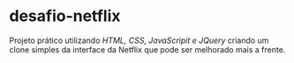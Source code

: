 # desafio-netflix
Projeto prático utilizando *HTML, CSS, JavaScripit e JQuery* criando um clone simples da interface da Netflix que pode ser melhorado mais a frente.

